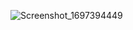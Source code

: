 ![Screenshot_1697394449](https://github.com/IibrahimEren/Flutter_deposu/assets/87008174/e41292fd-33dd-4b59-be8c-eb1d464aa5e9)
